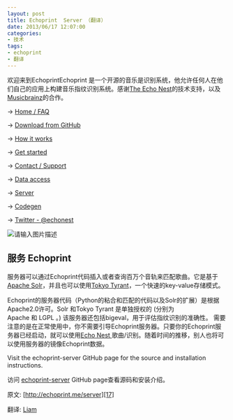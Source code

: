 ```yaml
---
layout: post
title: Echoprint  Server （翻译）
date: 2013/06/17 12:07:00
categories: 
- 技术
tags: 
- echoprint
- 翻译
---
```


欢迎来到EchoprintEchoprint 是一个开源的音乐是识别系统，他允许任何人在他们自己的应用上构建音乐指纹识别系统。感谢[The Echo Nest][1]的技术支持，以及[Musicbrainz][2]的合作。 

→ [Home / FAQ][3]

→ [Download from GitHub][4]

→ [How it works][5]

→ [Get started][6]

→ [Contact / Support][7]

→ [Data access][8]

→ [Server][9]

→ [Codegen][10]

→ [Twitter - @echonest][11]

![请输入图片描述][12] 

## 服务 Echoprint 

服务器可以通过Echoprint代码插入或者查询百万个音轨来匹配歌曲。它是基于[Apache Solr][13]，并且也可以使用[Tokyo Tyrant][14]，一个快速的key-value存储模式。 

Echoprint的服务器代码（Python的粘合和匹配的代码以及Solr的扩展）是根据Apache2.0许可。Solr 和Tokyo Tyrant 是单独授权的 (分别为Apache 和 LGPL 。) 该服务器还包括bigeval，用于评估指纹识别的准确性。 需要注意的是在正常使用中，你不需要引导Echoprint服务器。只要你的Echoprint服务器已经启动，就可以使用[Echo Nest ][15]歌曲/识别。随着时间的推移，别人也将可以使用服务器的镜像Echoprint数据。 

Visit the echoprint-server GitHub page for the source and installation instructions.

访问 [echoprint-server][16] GitHub page查看源码和安装介绍。

原文: [http://echoprint.me/server][17]

翻译: [Liam][18]

 [1]: http://the.echonest.com/

 [2]: http://musicbrainz.org/

 [3]: http://blog.naaln.com/2013/06/echoprint-home-faq-translations

 [4]: http://github.com/echonest/

 [5]: http://blog.naaln.com/2013/06/echoprint-how-it-works-translation

 [6]: http://blog.naaln.com/2013/06/echoprint-get-started-translate

 [7]: http://echoprint.me/contact

 [8]: http://blog.naaln.com/2013/06/echoprint-data-access-translation

 [9]: http://blog.naaln.com/2013/06/echoprint-server-translation

 [10]: http://blog.naaln.com/2013/06/echoprint-codegen-translation

 [11]: http://twitter.com/echonest

 [12]: https://ww4.sinaimg.cn/large/006tNc79gw1f5123huzanj306y028748

 [13]: http://lucene.apache.org/solr/

 [14]: http://fallabs.com/tokyotyrant/

 [15]: http://developer.echonest.com/docs/v4/song.html#identify

 [16]: https://github.com/echonest/echoprint-server

 [17]: http://echoprint.me/server

 [18]: http://blog.naaln.com/2013/06/echoprint-server-translation
